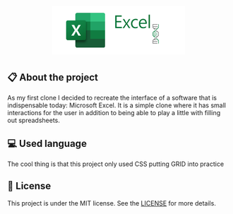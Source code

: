 
<h1 align="center">
    <img src="./imagens/icon-repo-excel.png" alt="Excel Clone by Jhony Walker" width="300px" />
</h1>

## :clipboard: About the project

As my first clone I decided to recreate the interface of a software that is indispensable today: Microsoft Excel. It is a simple clone where it has small interactions for the user in addition to being able to play a little with filling out spreadsheets.

## :computer: Used language

The cool thing is that this project only used CSS putting GRID into practice

## :book: License

This project is under the MIT license. See the [LICENSE](LICENSE.md) for more details.
